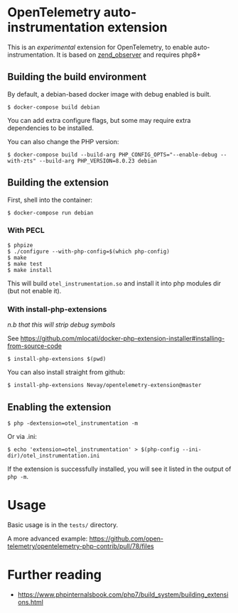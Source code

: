 # OpenTelemetry auto-instrumentation extension

This is an _experimental_ extension for OpenTelemetry, to enable auto-instrumentation.
It is based on [zend_observer](https://www.datadoghq.com/blog/engineering/php-8-observability-baked-right-in/) and requires php8+

## Building the build environment

By default, a debian-based docker image with debug enabled is built.

```shell
$ docker-compose build debian
```

You can add extra configure flags, but some may require extra dependencies to be installed.

You can also change the PHP version:

```shell
$ docker-compose build --build-arg PHP_CONFIG_OPTS="--enable-debug --with-zts" --build-arg PHP_VERSION=8.0.23 debian
```

## Building the extension

First, shell into the container:
```shell
$ docker-compose run debian
```

### With PECL
```shell
$ phpize
$ ./configure --with-php-config=$(which php-config)
$ make
$ make test
$ make install
```

This will build `otel_instrumentation.so` and install it into php modules dir (but not enable it).

### With install-php-extensions

_n.b that this will strip debug symbols_

See https://github.com/mlocati/docker-php-extension-installer#installing-from-source-code

```shell
$ install-php-extensions $(pwd)
```

You can also install straight from github:

```shell
$ install-php-extensions Nevay/opentelemetry-extension@master
```

## Enabling the extension

```shell
$ php -dextension=otel_instrumentation -m
```

Or via .ini:
```shell
$ echo 'extension=otel_instrumentation' > $(php-config --ini-dir)/otel_instrumentation.ini
```

If the extension is successfully installed, you will see it listed in the output of `php -m`.

# Usage

Basic usage is in the `tests/` directory.

A more advanced example: https://github.com/open-telemetry/opentelemetry-php-contrib/pull/78/files

# Further reading

* https://www.phpinternalsbook.com/php7/build_system/building_extensions.html